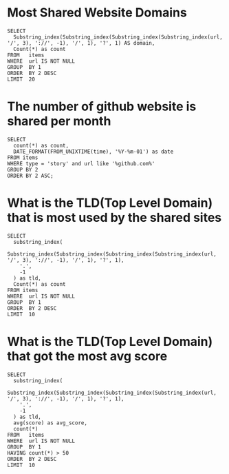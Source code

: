 # Most Shared Website Domains

```top_domain
SELECT
  Substring_index(Substring_index(Substring_index(Substring_index(url, '/', 3), '://', -1), '/', 1), '?', 1) AS domain,
  Count(*) as count
FROM   items
WHERE  url IS NOT NULL
GROUP  BY 1
ORDER  BY 2 DESC
LIMIT  20
```

<DataTable
    data={top_domain} 
    rows=20
    rowNumbers=false
/>

# The number of github website is shared per month

```github_stories_per_month
SELECT
  count(*) as count,
  DATE_FORMAT(FROM_UNIXTIME(time), '%Y-%m-01') as date
FROM items
WHERE type = 'story' and url like '%github.com%'
GROUP BY 2
ORDER BY 2 ASC;
```

<LineChart data = {github_stories_per_month} y=count x=date  />

# What is the TLD(Top Level Domain) that is most used by the shared sites

```top_tld_domain
SELECT
  substring_index(
    Substring_index(Substring_index(Substring_index(Substring_index(url, '/', 3), '://', -1), '/', 1), '?', 1),
    '.',
    -1
  ) as tld,
  Count(*) as count
FROM items
WHERE  url IS NOT NULL
GROUP  BY 1
ORDER  BY 2 DESC
LIMIT  10
```

<DataTable
    data={top_tld_domain} 
    rows=10
    rowNumbers=false
/>

# What is the TLD(Top Level Domain) that got the most avg score

```avg_score_of_tld_domain
SELECT
  substring_index(
    Substring_index(Substring_index(Substring_index(Substring_index(url, '/', 3), '://', -1), '/', 1), '?', 1),
    '.',
    -1
  ) as tld,
  avg(score) as avg_score,
  count(*)
FROM   items
WHERE  url IS NOT NULL
GROUP  BY 1
HAVING count(*) > 50
ORDER  BY 2 DESC
LIMIT  10
```

<DataTable
    data={avg_score_of_tld_domain} 
    rows=10
    rowNumbers=false
/>
